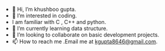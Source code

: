 - 👋 Hi, I’m khushboo gupta.
- 👀 I’m interested in coding.
- I am familiar with C , C++ and python.
- 🌱 I’m currently learning data structure.
- 💞️ I’m looking to collaborate on basic development projects.
- 📫 How to reach me .Email me at kgupta8646@gmail.com.

<!---
khushboo56/khushboo56 is a ✨ special ✨ repository because its `README.md` (this file) appears on your GitHub profile.
You can click the Preview link to take a look at your changes.
--->
